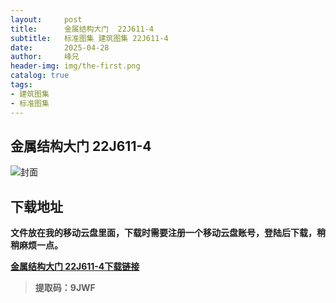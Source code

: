 ```yaml
---
layout:     post
title:      金属结构大门 	22J611-4
subtitle:   标准图集 建筑图集 22J611-4
date:       2025-04-28
author:     峰兄
header-img: img/the-first.png
catalog: true
tags:
- 建筑图集
- 标准图集
---
```

## 金属结构大门 	22J611-4
![封面](https://pic1.imgdb.cn/item/680e110c58cb8da5c8d047ea.jpg)

## 下载地址 ##
**文件放在我的移动云盘里面，下载时需要注册一个移动云盘账号，登陆后下载，稍稍麻烦一点。**  
  
[**金属结构大门 	22J611-4下载链接**](https://caiyun.139.com/m/i?105Cq7r89h2dw)

> **提取码：9JWF**
